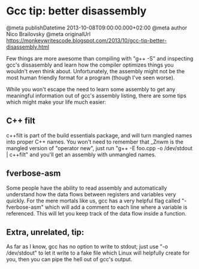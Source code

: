 # Gcc tip: better disassembly

@meta publishDatetime 2013-10-08T09:00:00.000+02:00
@meta author Nico Brailovsky
@meta originalUrl https://monkeywritescode.blogspot.com/2013/10/gcc-tip-better-disassembly.html

Few things are more awesome than compiling with "g++ -S" and inspecting gcc's dissasembly and learn how the compiler optimizes things you wouldn't even think about. Unfortunately, the assembly might not be the most human friendly format for a program (though I've seen worse).

While you won't escape the need to learn some assembly to get any meaningful information out of gcc's assembly listing, there are some tips which might make your life much easier:

C++ filt
--------

c++filt is part of the build essentials package, and will turn mangled names into proper C++ names. You won't need to remember that \_Znwm is the mangled version of "operator new", just run "g++ -E foo.cpp -o /dev/stdout | c++filt" and you'll get an assembly with unmangled names.

fverbose-asm
------------

Some people have the ability to read assembly and automatically understand how the data flows between registers and variables very quickly. For the mere mortals like us, gcc has a very helpful flag called "-fverbose-asm" which will add a comment to each line where a variable is referenced. This will let you keep track of the data flow inside a function.

Extra, unrelated, tip:
----------------------

As far as I know, gcc has no option to write to stdout; just use "-o /dev/stdout" to let it write to a fake file which Linux will helpfully create for you, then you can pipe the hell out of gcc's output.

